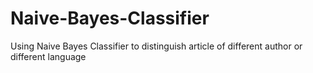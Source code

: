 # Naive-Bayes-Classifier
Using Naive Bayes Classifier to distinguish article of different author or different language
